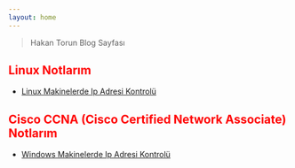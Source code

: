 ```yaml
---
layout: home
---
```


> Hakan Torun Blog Sayfası

## <span style="color:red">Linux Notlarım<span>

- [Linux Makinelerde Ip Adresi Kontrolü](https://hakantr046.github.io/linux/linux/2022/10/16/linux-ip-adresi-kontrol-etme.html)


## <span style="color:red">Cisco CCNA (Cisco Certified Network Associate) Notlarım<span>

- [Windows Makinelerde Ip Adresi Kontrolü](https://hakantr046.github.io/ccna/ccna/2022/10/16/pc-ip-adresi-kontrol-etme.html)